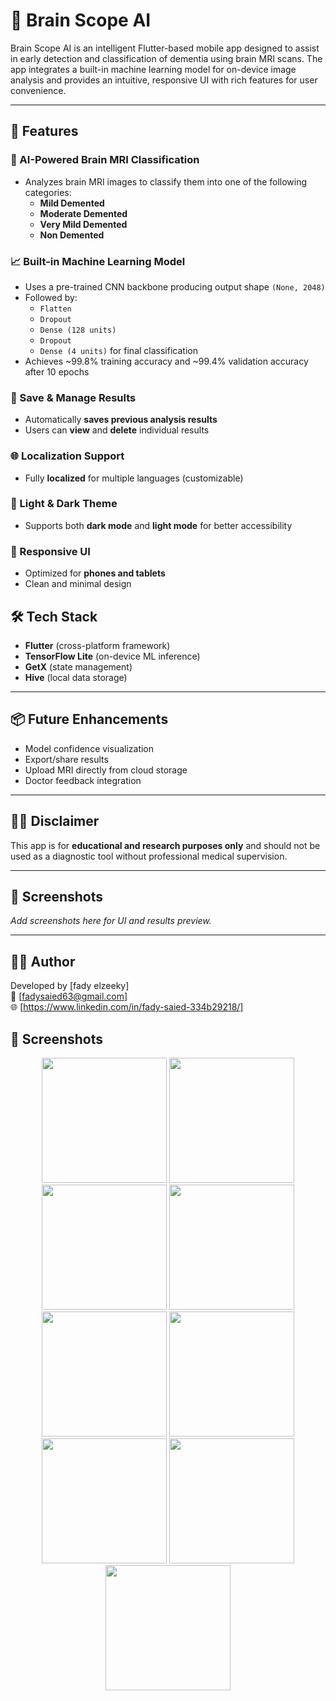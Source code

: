 # 🧠 Brain Scope AI

Brain Scope AI is an intelligent Flutter-based mobile app designed to assist in early detection and classification of dementia using brain MRI scans. The app integrates a built-in machine learning model for on-device image analysis and provides an intuitive, responsive UI with rich features for user convenience.

---

## 🚀 Features

### 🧠 AI-Powered Brain MRI Classification
- Analyzes brain MRI images to classify them into one of the following categories:
  - **Mild Demented**
  - **Moderate Demented**
  - **Very Mild Demented**
  - **Non Demented**

### 📈 Built-in Machine Learning Model
- Uses a pre-trained CNN backbone producing output shape `(None, 2048)`
- Followed by:
  - `Flatten`
  - `Dropout`
  - `Dense (128 units)`
  - `Dropout`
  - `Dense (4 units)` for final classification
- Achieves ~99.8% training accuracy and ~99.4% validation accuracy after 10 epochs

### 💾 Save & Manage Results
- Automatically **saves previous analysis results**
- Users can **view** and **delete** individual results

### 🌐 Localization Support
- Fully **localized** for multiple languages (customizable)

### 🌙 Light & Dark Theme
- Supports both **dark mode** and **light mode** for better accessibility

### 📱 Responsive UI
- Optimized for **phones and tablets**
- Clean and minimal design


## 🛠️ Tech Stack

- **Flutter** (cross-platform framework)
- **TensorFlow Lite** (on-device ML inference)
- **GetX** (state management)
- **Hive** (local data storage)

---

## 📦 Future Enhancements

- Model confidence visualization
- Export/share results
- Upload MRI directly from cloud storage
- Doctor feedback integration

---

## 👨‍⚕️ Disclaimer

This app is for **educational and research purposes only** and should not be used as a diagnostic tool without professional medical supervision.

---

## 📸 Screenshots

_Add screenshots here for UI and results preview._

---

## 🧑‍💻 Author

Developed by [fady elzeeky]  
📧 [fadysaied63@gmail.com]  
🌐 [https://www.linkedin.com/in/fady-saied-334b29218/]

## 📸 Screenshots
<div align="center">
  <img src="https://github.com/user-attachments/assets/ae2eb116-2a8f-43db-ac29-3285c6c07d17" width="200"/>
  <img src="https://github.com/user-attachments/assets/6169f18b-3201-451e-b16f-4f2d214e8f62" width="200"/>
  <img src="https://github.com/user-attachments/assets/575f72e9-85ed-48a1-b32f-00254cdf233c" width="200"/>
  <img src="https://github.com/user-attachments/assets/f5d825cb-ea13-46d8-b739-ceb727531ce6" width="200"/>
  <img src="https://github.com/user-attachments/assets/ac7bfaf9-9981-4e81-bb74-f12da33037f2" width="200"/>
  <img src="https://github.com/user-attachments/assets/bb2fc7e2-2f19-4eea-af46-b1134e7277b8" width="200"/>
  <img src="https://github.com/user-attachments/assets/706aeb0f-81d0-488e-a65d-6bd87a65dff2" width="200"/>
  <img src="https://github.com/user-attachments/assets/4ff1f29b-4706-4c62-be89-4654877a2580" width="200"/>
  <img src="https://github.com/user-attachments/assets/acd96ce8-78f0-4bf4-97fa-fd5e6447971b" width="200"/>
</div>
